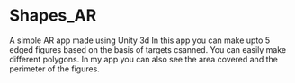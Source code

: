 # Shapes_AR
A simple AR app made using Unity 3d 
In this app you can make upto 5 edged figures based on the basis of targets csanned.
You can easily make different polygons.
In my app you can also see the area covered and the perimeter of the figures.
